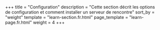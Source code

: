 +++
title = "Configuration"
description = "Cette section décrit les options de configuration et comment installer un serveur de rencontre"
sort_by = "weight"
template = "learn-section.fr.html"
page_template = "learn-page.fr.html"
weight = 4
+++

